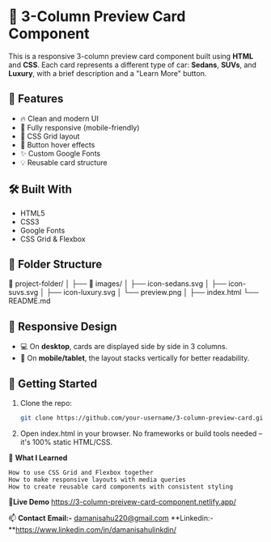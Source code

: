 # 🚗 3-Column Preview Card Component

This is a responsive 3-column preview card component built using **HTML** and **CSS**. Each card represents a different type of car: **Sedans**, **SUVs**, and **Luxury**, with a brief description and a "Learn More" button.

## 🌟 Features

- 🔥 Clean and modern UI
- 📱 Fully responsive (mobile-friendly)
- 🧠 CSS Grid layout
- 🎨 Button hover effects
- ✨ Custom Google Fonts
- 💡 Reusable card structure

## 🛠️ Built With

- HTML5
- CSS3
- Google Fonts
- CSS Grid & Flexbox

## 🧾 Folder Structure
📁 project-folder/
│
├── 📁 images/
│ ├── icon-sedans.svg
│ ├── icon-suvs.svg
│ ├── icon-luxury.svg
│ └── preview.png
│
├── index.html
└── README.md


## 📱 Responsive Design

- 💻 On **desktop**, cards are displayed side by side in 3 columns.
- 📱 On **mobile/tablet**, the layout stacks vertically for better readability.

## 🚀 Getting Started

1. Clone the repo:
   ```bash
   git clone https://github.com/your-username/3-column-preview-card.git
   
2. Open index.html in your browser.
    No frameworks or build tools needed – it's 100% static HTML/CSS.

🧠 **What I Learned**

    How to use CSS Grid and Flexbox together
    How to make responsive layouts with media queries
    How to create reusable card components with consistent styling

🔗**Live Demo**
  https://3-column-preivew-card-component.netlify.app/

📫 **Contact**
**Email:-** damanisahu220@gmail.com
**Linkedin:-**https://www.linkedin.com/in/damanisahulinkdin/


